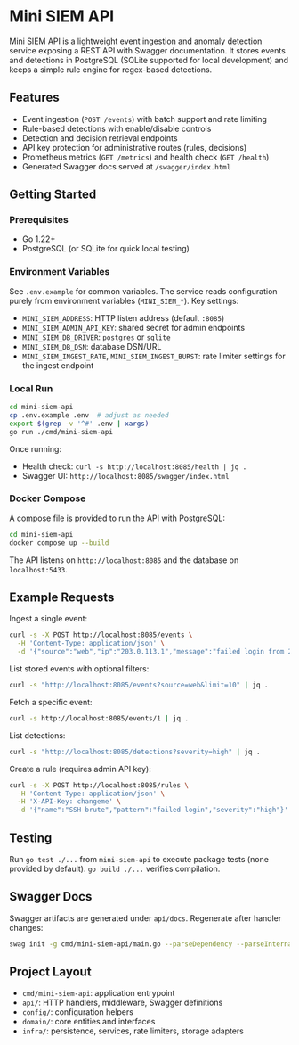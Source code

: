 # Mini SIEM API

Mini SIEM API is a lightweight event ingestion and anomaly detection service exposing a REST API with Swagger documentation. It stores events and detections in PostgreSQL (SQLite supported for local development) and keeps a simple rule engine for regex-based detections.

## Features
- Event ingestion (`POST /events`) with batch support and rate limiting
- Rule-based detections with enable/disable controls
- Detection and decision retrieval endpoints
- API key protection for administrative routes (rules, decisions)
- Prometheus metrics (`GET /metrics`) and health check (`GET /health`)
- Generated Swagger docs served at `/swagger/index.html`

## Getting Started

### Prerequisites
- Go 1.22+
- PostgreSQL (or SQLite for quick local testing)

### Environment Variables
See `.env.example` for common variables. The service reads configuration purely from environment variables (`MINI_SIEM_*`). Key settings:

- `MINI_SIEM_ADDRESS`: HTTP listen address (default `:8085`)
- `MINI_SIEM_ADMIN_API_KEY`: shared secret for admin endpoints
- `MINI_SIEM_DB_DRIVER`: `postgres` or `sqlite`
- `MINI_SIEM_DB_DSN`: database DSN/URL
- `MINI_SIEM_INGEST_RATE`, `MINI_SIEM_INGEST_BURST`: rate limiter settings for the ingest endpoint

### Local Run
```bash
cd mini-siem-api
cp .env.example .env  # adjust as needed
export $(grep -v '^#' .env | xargs)
go run ./cmd/mini-siem-api
```

Once running:
- Health check: `curl -s http://localhost:8085/health | jq .`
- Swagger UI: `http://localhost:8085/swagger/index.html`

### Docker Compose
A compose file is provided to run the API with PostgreSQL:
```bash
cd mini-siem-api
docker compose up --build
```
The API listens on `http://localhost:8085` and the database on `localhost:5433`.

## Example Requests

Ingest a single event:
```bash
curl -s -X POST http://localhost:8085/events \
  -H 'Content-Type: application/json' \
  -d '{"source":"web","ip":"203.0.113.1","message":"failed login from 203.0.113.1","metadata":{"user":"alice"}}'
```

List stored events with optional filters:
```bash
curl -s "http://localhost:8085/events?source=web&limit=10" | jq .
```

Fetch a specific event:
```bash
curl -s http://localhost:8085/events/1 | jq .
```

List detections:
```bash
curl -s "http://localhost:8085/detections?severity=high" | jq .
```

Create a rule (requires admin API key):
```bash
curl -s -X POST http://localhost:8085/rules \
  -H 'Content-Type: application/json' \
  -H 'X-API-Key: changeme' \
  -d '{"name":"SSH brute","pattern":"failed login","severity":"high"}' | jq .
```

## Testing
Run `go test ./...` from `mini-siem-api` to execute package tests (none provided by default). `go build ./...` verifies compilation.

## Swagger Docs
Swagger artifacts are generated under `api/docs`. Regenerate after handler changes:
```bash
swag init -g cmd/mini-siem-api/main.go --parseDependency --parseInternal -o api/docs
```

## Project Layout
- `cmd/mini-siem-api`: application entrypoint
- `api/`: HTTP handlers, middleware, Swagger definitions
- `config/`: configuration helpers
- `domain/`: core entities and interfaces
- `infra/`: persistence, services, rate limiters, storage adapters

